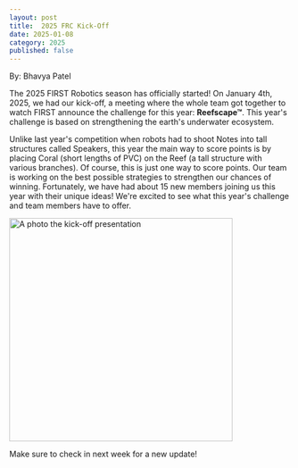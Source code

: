 ```yaml
---
layout: post
title:  2025 FRC Kick-Off
date: 2025-01-08
category: 2025
published: false
---
```

By: Bhavya Patel

The 2025 FIRST Robotics season has officially started! On January 4th, 2025, we had our kick-off, a meeting where the whole team got together to watch FIRST announce the challenge for this year: **Reefscape&trade;**. This year's challenge is based on strengthening the earth's underwater ecosystem.

Unlike last year's competition when robots had to shoot Notes into tall structures called Speakers, this year the main way to score points is by placing Coral (short lengths of PVC) on the Reef (a tall structure with various branches). Of course, this is just one way to score points. Our team is working on the best possible strategies to strengthen our chances of winning. Fortunately, we have had about 15 new members joining us this year with their unique ideas! We're excited to see what this year's challenge and team members have to offer.

<img class="img-responsive" src="https://drive.google.com/thumbnail?id=1apD5NCwKhd9jb8fQza0QeIhKtK3nfg6G&sz=w600" data-fancybox alt="A photo the kick-off presentation" width="400" />


Make sure to check in next week for a new update!  
